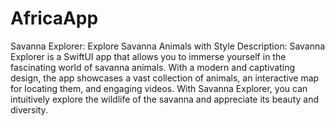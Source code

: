 # AfricaApp
Savanna Explorer: Explore Savanna Animals with Style 
Description: Savanna Explorer is a SwiftUI app that allows you to immerse yourself in the fascinating world of savanna animals. 
With a modern and captivating design, the app showcases a vast collection of animals, an interactive map for locating them,
and engaging videos. With Savanna Explorer, you can intuitively explore the wildlife of the savanna and appreciate its beauty and diversity.
